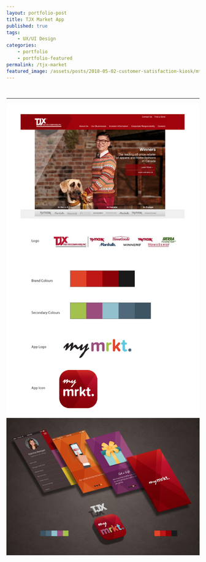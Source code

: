 ```yaml
---
layout: portfolio-post
title: TJX Market App
published: true
tags:
    - UX/UI Design
categories:
    - portfolio
    - portfolio-featured
permalink: /tjx-market
featured_image: /assets/posts/2018-05-02-customer-satisfaction-kiosk/mtMRKT_AppMockup.jpg
---
```

 <br>

*****

[![](/assets/posts/2018-05-02-customer-satisfaction-kiosk/TJX_Brand.png)](#)
[![](/assets/posts/2018-05-02-customer-satisfaction-kiosk/mtMRKT_AppMockup.jpg)](#)